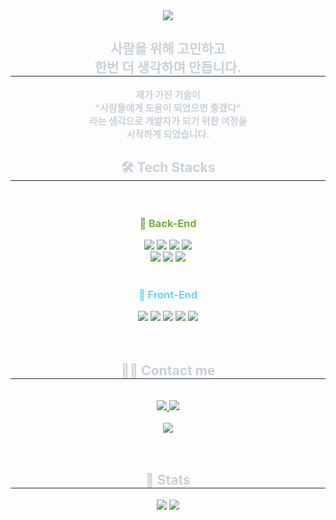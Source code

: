 <!-- ## Hi there 👋 -->

<!--
**itrecipe/itrecipe** is a ✨ _special_ ✨ repository because its `README.md` (this file) appears on your GitHub profile.

Here are some ideas to get you started:

- 🔭 I’m currently working on ...
- 🌱 I’m currently learning ...
- 👯 I’m looking to collaborate on ...
- 🤔 I’m looking for help with ...
- 💬 Ask me about ...
- 📫 How to reach me: ...
- 😄 Pronouns: ...
- ⚡ Fun fact: ...
-->

<div align= "center">
    <img src="https://capsule-render.vercel.app/api?type=cylinder&color=gradient&height=130&text=Hi%20I'm%20ITRecipe%20!&animation=scaleIn&fontColor=ffffff&fontSize=60" />
    </div>
    <div align= "center"> 
    <h2 style="border-bottom: 1px solid #21262d; color: #c9d1d9;"> 
        사람을 위해 고민하고<br/> 
        한번 더 생각하며 만듭니다.
    </h2>
    <div style="font-weight: 700; font-size: 15px; text-align: center; color: #c9d1d9;">
        제가 가진 기술이<br/>
        "사람들에게 도움이 되었으면 좋겠다"<br/>
        라는 생각으로 개발자가 되기 위한 여정을<br/>
        시작하게 되었습니다.<br/>
    </div> 
    </div>
<div align="center">
    <h2 style="border-bottom: 1px solid #21262d; color: #c9d1d9;"> 🛠️ Tech Stacks </h2>
    <br>
    <!-- Back-End Section -->
    <div>
        <h3 style="color: #6DB33F;">🔧 Back-End</h3>
        <img src="https://img.shields.io/badge/Java-007396?style=plastic&logo=Java&logoColor=white">
        <img src="https://img.shields.io/badge/MySQL-4479A1?style=plastic&logo=MySQL&logoColor=white">
        <img src="https://img.shields.io/badge/Spring Boot-6DB33F?style=plastic&logo=Spring Boot&logoColor=white">
        <img src="https://img.shields.io/badge/SpringFramework-6DB33F?style=plastic&logo=Spring&logoColor=white"> <br/>
        <img src="https://img.shields.io/badge/Spring%20MVC-6DB33F?style=plastic&logo=Spring&logoColor=white">
        <img src="https://img.shields.io/badge/Spring Security-6DB33F?style=plastic&logo=Spring Security&logoColor=white">
        <img src="https://img.shields.io/badge/JWT-000000?style=plastic&logo=json&logoColor=white">
    </div>
    <br/>
    <!-- Front-End Section -->
    <div>
        <h3 style="color: #61DAFB;">🎨 Front-End</h3>
        <img src="https://img.shields.io/badge/HTML5-E34F26?style=plastic&logo=HTML5&logoColor=white">
        <img src="https://img.shields.io/badge/CSS3-1572B6?style=plastic&logo=CSS3&logoColor=white">
        <img src="https://img.shields.io/badge/Javascript-F7DF1E?style=plastic&logo=Javascript&logoColor=white">
        <img src="https://img.shields.io/badge/React-61DAFB?style=plastic&logo=React&logoColor=white">
        <img src="https://img.shields.io/badge/Bootstrap-7952B3?style=plastic&logo=Bootstrap&logoColor=white">
    </div>
</div>
<br/><br/>
    <div align= "center">
    <h2 style="border-bottom: 1px solid #21262d; color: #c9d1d9;"> 🧑‍💻 Contact me </h2> <br> 
    <div align= "center"> <a href=mailto:itrecipe95@gmail.com> <img src="https://img.shields.io/badge/Gmail-EA4335?style=plastic&logo=Gmail&logoColor=white&link=mailto:itrecipe95@gmail.com"> </a>
         <a href=https://itrecipe.tistory.com/> <img src="https://img.shields.io/badge/Tistory-000000?style=plastic&logo=Tistory&logoColor=white&link=https://itrecipe.tistory.com/"> </a>
    </div><br/> 
    <div align= "center"> <a href="https://hits.seeyoufarm.com"> <img src="https://hits.seeyoufarm.com/api/count/incr/badge.svg?url=https%3A%2F%2Fgithub.com%2Fitrecipe%2F&count_bg=%23000000&title_bg=%23000000&icon=github.svg&icon_color=%23FFFFFF&title=GitHub&edge_flat=false"/></a>
       </div> 
    </div>
    <br/><br/>
    <div align= "center"> 
    <h2 style="border-bottom: 1px solid #21262d; color: #c9d1d9;"> 🏅 Stats </h2> <div align= "center"> <img src="https://github-readme-stats.vercel.app/api?username=itrecipe&bg_color=180,1a1919,00000000&title_color=ffffff&text_color=ffffff"/> 
    <img src="https://github-readme-stats.vercel.app/api/top-langs/?username=itrecipe&layout=compact&bg_color=180,1a1919,00000000&title_color=ffffff&text_color=ffffff"/> </div> 
    </div>
